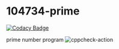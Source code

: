 # 104734-prime

[![Codacy Badge](https://api.codacy.com/project/badge/Grade/1ce797f722344445926b7be489d3460f)](https://app.codacy.com/manual/stepin104734/104734-prime?utm_source=github.com&utm_medium=referral&utm_content=stepin104734/104734-prime&utm_campaign=Badge_Grade_Dashboard)

prime number program
![cppcheck-action](https://github.com/stepin104734/104734-prime/workflows/cppcheck-action/badge.svg)
